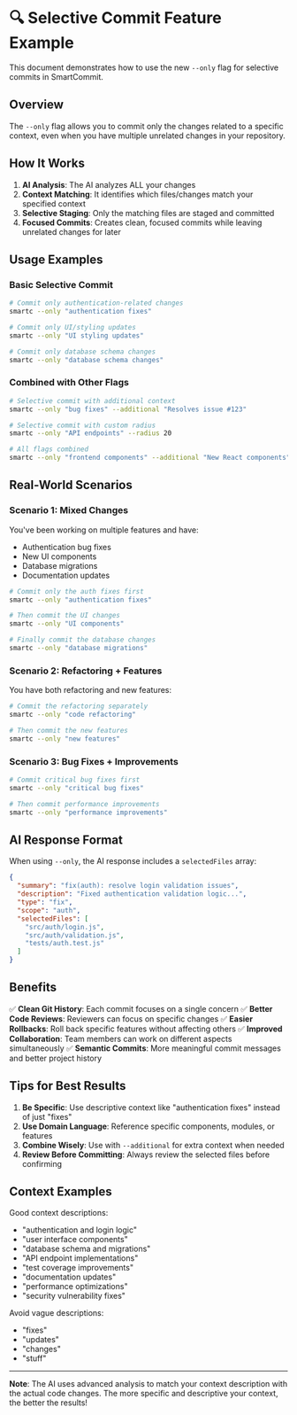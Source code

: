# 🔍 Selective Commit Feature Example

This document demonstrates how to use the new `--only` flag for selective commits in SmartCommit.

## Overview

The `--only` flag allows you to commit only the changes related to a specific context, even when you have multiple unrelated changes in your repository.

## How It Works

1. **AI Analysis**: The AI analyzes ALL your changes
2. **Context Matching**: It identifies which files/changes match your specified context
3. **Selective Staging**: Only the matching files are staged and committed
4. **Focused Commits**: Creates clean, focused commits while leaving unrelated changes for later

## Usage Examples

### Basic Selective Commit
```bash
# Commit only authentication-related changes
smartc --only "authentication fixes"

# Commit only UI/styling updates
smartc --only "UI styling updates"

# Commit only database schema changes
smartc --only "database schema changes"
```

### Combined with Other Flags
```bash
# Selective commit with additional context
smartc --only "bug fixes" --additional "Resolves issue #123"

# Selective commit with custom radius
smartc --only "API endpoints" --radius 20

# All flags combined
smartc --only "frontend components" --additional "New React components" --radius 15
```

## Real-World Scenarios

### Scenario 1: Mixed Changes
You've been working on multiple features and have:
- Authentication bug fixes
- New UI components
- Database migrations
- Documentation updates

```bash
# Commit only the auth fixes first
smartc --only "authentication fixes"

# Then commit the UI changes
smartc --only "UI components"

# Finally commit the database changes
smartc --only "database migrations"
```

### Scenario 2: Refactoring + Features
You have both refactoring and new features:

```bash
# Commit the refactoring separately
smartc --only "code refactoring"

# Then commit the new features
smartc --only "new features"
```

### Scenario 3: Bug Fixes + Improvements
```bash
# Commit critical bug fixes first
smartc --only "critical bug fixes"

# Then commit performance improvements
smartc --only "performance improvements"
```

## AI Response Format

When using `--only`, the AI response includes a `selectedFiles` array:

```json
{
  "summary": "fix(auth): resolve login validation issues",
  "description": "Fixed authentication validation logic...",
  "type": "fix",
  "scope": "auth",
  "selectedFiles": [
    "src/auth/login.js",
    "src/auth/validation.js",
    "tests/auth.test.js"
  ]
}
```

## Benefits

✅ **Clean Git History**: Each commit focuses on a single concern
✅ **Better Code Reviews**: Reviewers can focus on specific changes
✅ **Easier Rollbacks**: Roll back specific features without affecting others
✅ **Improved Collaboration**: Team members can work on different aspects simultaneously
✅ **Semantic Commits**: More meaningful commit messages and better project history

## Tips for Best Results

1. **Be Specific**: Use descriptive context like "authentication fixes" instead of just "fixes"
2. **Use Domain Language**: Reference specific components, modules, or features
3. **Combine Wisely**: Use with `--additional` for extra context when needed
4. **Review Before Committing**: Always review the selected files before confirming

## Context Examples

Good context descriptions:
- "authentication and login logic"
- "user interface components"
- "database schema and migrations"
- "API endpoint implementations"
- "test coverage improvements"
- "documentation updates"
- "performance optimizations"
- "security vulnerability fixes"

Avoid vague descriptions:
- "fixes"
- "updates"
- "changes"
- "stuff"

---

**Note**: The AI uses advanced analysis to match your context description with the actual code changes. The more specific and descriptive your context, the better the results!